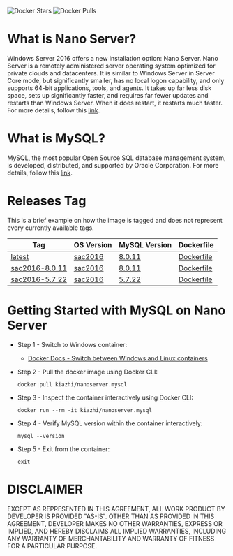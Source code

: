 <!-- Docker Hub Stars and Pulls Counter -->
![Docker Stars](https://img.shields.io/docker/stars/kiazhi/nanoserver.mysql.svg) ![Docker Pulls](https://img.shields.io/docker/pulls/kiazhi/nanoserver.mysql.svg)
<!-- Docker Hub Stars and Pulls Counter -->

# What is Nano Server?

Windows Server 2016 offers a new installation option: Nano Server. Nano Server is a remotely administered server operating system optimized for private clouds and datacenters. It is similar to Windows Server in Server Core mode, but significantly smaller, has no local logon capability, and only supports 64-bit applications, tools, and agents. It takes up far less disk space, sets up significantly faster, and requires far fewer updates and restarts than Windows Server. When it does restart, it restarts much faster. For more details, follow this [link](https://docs.microsoft.com/en-us/windows-server/get-started/getting-started-with-nano-server).

# What is MySQL?

MySQL, the most popular Open Source SQL database management system, is developed, distributed, and supported by Oracle Corporation. For more details, follow this [link](https://dev.mysql.com/doc/refman/8.0/en/what-is-mysql.html).

# Releases Tag

This is a brief example on how the image is tagged and does not represent every currently available tags.

| Tag | OS Version | MySQL Version | Dockerfile |
| -- | -- | -- | -- |
| [latest](https://hub.docker.com/r/kiazhi/nanoserver.mysql/tags/) | [sac2016](https://hub.docker.com/r/microsoft/nanoserver/) | [8.0.11](https://dev.mysql.com/downloads/mysql/8.0.html) | [Dockerfile](https://github.com/kiazhi/Windows-Containers/tree/master/dockerfiles/nanoserver/mysql/sac2016-8.0.11/Dockerfile) |
| [sac2016-8.0.11](https://hub.docker.com/r/kiazhi/nanoserver.mysql/tags/) | [sac2016](https://hub.docker.com/r/microsoft/nanoserver/) | [8.0.11](https://dev.mysql.com/downloads/mysql/8.0.html) | [Dockerfile](https://github.com/kiazhi/Windows-Containers/tree/master/dockerfiles/nanoserver/mysql/sac2016-8.0.11/Dockerfile) |
| [sac2016-5.7.22](https://hub.docker.com/r/kiazhi/nanoserver.mysql/tags/) | [sac2016](https://hub.docker.com/r/microsoft/nanoserver/) | [5.7.22](https://dev.mysql.com/downloads/mysql/5.7.html) | [Dockerfile](https://github.com/kiazhi/Windows-Containers/tree/master/dockerfiles/nanoserver/mysql/sac2016-5.7.22/Dockerfile) |

# Getting Started with MySQL on Nano Server

- Step 1 - Switch to Windows container:
    - [Docker Docs - Switch between Windows and Linux containers](https://docs.docker.com/docker-for-windows/#switch-between-windows-and-linux-containers)


- Step 2 - Pull the docker image using Docker CLI:

    ```shell
    docker pull kiazhi/nanoserver.mysql
    ```


- Step 3 - Inspect the container interactively using Docker CLI:

    ```shell
    docker run --rm -it kiazhi/nanoserver.mysql
    ```


- Step 4 - Verify MySQL version within the container interactively:

    ```shell
    mysql --version
    ```


- Step 5 - Exit from the container:

    ```shell
    exit
    ```


# DISCLAIMER

EXCEPT AS REPRESENTED IN THIS AGREEMENT, ALL WORK PRODUCT BY DEVELOPER IS PROVIDED "AS-IS". OTHER THAN AS PROVIDED IN THIS AGREEMENT, DEVELOPER MAKES NO OTHER WARRANTIES, EXPRESS OR IMPLIED, AND HEREBY DISCLAIMS ALL IMPLIED WARRANTIES, INCLUDING ANY WARRANTY OF MERCHANTABILITY AND WARRANTY OF FITNESS FOR A PARTICULAR PURPOSE.
